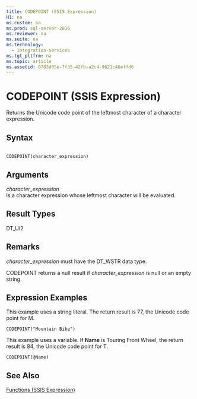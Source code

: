 ```yaml
---
title: CODEPOINT (SSIS Expression)
H1: na
ms.custom: na
ms.prod: sql-server-2016
ms.reviewer: na
ms.suite: na
ms.technology: 
  - integration-services
ms.tgt_pltfrm: na
ms.topic: article
ms.assetid: 0783d05e-7f35-42fb-a2c4-9621c46effd6
---
```

# CODEPOINT (SSIS Expression)
  Returns the Unicode code point of the leftmost character of a character expression.  
  
## Syntax  
  
```  
  
CODEPOINT(character_expression)  
```  
  
## Arguments  
 *character_expression*  
 Is a character expression whose leftmost character will be evaluated.  
  
## Result Types  
 DT_UI2  
  
## Remarks  
 *character_expression* must have the DT_WSTR data type.  
  
 CODEPOINT returns a null result if *character_expression* is null or an empty string.  
  
## Expression Examples  
 This example uses a string literal. The return result is 77, the Unicode code point for M.  
  
```  
CODEPOINT("Mountain Bike")  
```  
  
 This example uses a variable. If **Name** is Touring Front Wheel, the return result is 84, the Unicode code point for T.  
  
```  
CODEPOINT(@Name)  
```  
  
## See Also  
 [Functions &#40;SSIS Expression&#41;](../../Topics/TopicNameNotContainA/Functions--SSIS-Expression-.md)  
  
  